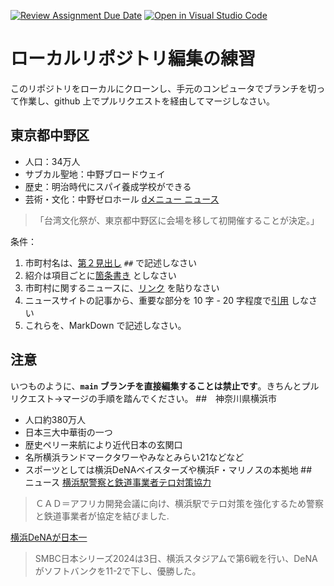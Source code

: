 [![Review Assignment Due Date](https://classroom.github.com/assets/deadline-readme-button-22041afd0340ce965d47ae6ef1cefeee28c7c493a6346c4f15d667ab976d596c.svg)](https://classroom.github.com/a/Jc5hINgy)
[![Open in Visual Studio Code](https://classroom.github.com/assets/open-in-vscode-2e0aaae1b6195c2367325f4f02e2d04e9abb55f0b24a779b69b11b9e10269abc.svg)](https://classroom.github.com/online_ide?assignment_repo_id=19847827&assignment_repo_type=AssignmentRepo)
# ローカルリポジトリ編集の練習

このリポジトリをローカルにクローンし、手元のコンピュータでブランチを切って作業し、github 上でプルリクエストを経由してマージしなさい。

## 東京都中野区
* 人口：34万人
* サブカル聖地：中野ブロードウェイ
* 歴史：明治時代にスパイ養成学校ができる
* 芸術・文化：中野ゼロホール
[dメニュー ニュース](https://topics.smt.docomo.ne.jp/article/yesnews/trend/yesnews-yes33162?redirect=1)
>「台湾文化祭が、東京都中野区に会場を移して初開催することが決定。」

条件：

1. 市町村名は、[第２見出し](https://docs.github.com/ja/get-started/writing-on-github/getting-started-with-writing-and-formatting-on-github/basic-writing-and-formatting-syntax#headings) `##` で記述しなさい
1. 紹介は項目ごとに[箇条書き](https://docs.github.com/ja/get-started/writing-on-github/getting-started-with-writing-and-formatting-on-github/basic-writing-and-formatting-syntax#lists) としなさい
3. 市町村に関するニュースに、[リンク](https://docs.github.com/ja/get-started/writing-on-github/getting-started-with-writing-and-formatting-on-github/basic-writing-and-formatting-syntax#lists) を貼りなさい
4. ニュースサイトの記事から、重要な部分を 10 字 - 20 字程度で[引用](https://docs.github.com/ja/get-started/writing-on-github/getting-started-with-writing-and-formatting-on-github/basic-writing-and-formatting-syntax#quoting-text) しなさい
5. これらを、MarkDown で記述しなさい。

## 注意

いつものように、**`main` ブランチを直接編集することは禁止です**。きちんとプルリクエスト→マージの手順を踏んでください。
##　神奈川県横浜市
- 人口約380万人
- 日本三大中華街の一つ
- 歴史ペリー来航により近代日本の玄関口
- 名所横浜ランドマークタワーやみなとみらい21などなど
- スポーツとしては横浜DeNAベイスターズや横浜F・マリノスの本拠地
##　ニュース
[横浜駅警察と鉄道事業者テロ対策協力](https://www3.nhk.or.jp/lnews/yokohama/20250624/1050023470.html)
>ＣＡＤ＝アフリカ開発会議に向け、横浜駅でテロ対策を強化するため警察と鉄道事業者が協定を結びました.

[横浜DeNAが日本一](https://www.nikkei.com/article/DGXZQODH0326U0T01C24A1000000/)
>SMBC日本シリーズ2024は3日、横浜スタジアムで第6戦を行い、DeNAがソフトバンクを11-2で下し、優勝した。



